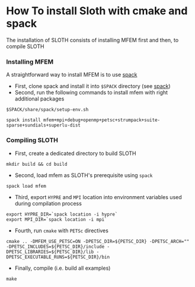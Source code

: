 # How To install Sloth with cmake and spack

The installation of SLOTH consists of installing MFEM first and then, to compile SLOTH 

### Installing MFEM

A straightforward way to install MFEM is to use [spack](https://spack.readthedocs.io/en/latest/getting_started.html)

- First, clone spack and install it into `$SPACK` directory (see [spack](https://spack.readthedocs.io/en/latest/getting_started.html))
- Second, run the following commands to install mfem with right additional packages

```shell
$SPACK/share/spack/setup-env.sh

spack install mfem+mpi+debug+openmp+petsc+strumpack+suite-sparse+sundials+superlu-dist
```

### Compiling SLOTH

- First, create a dedicated directory to build SLOTH
```shell
mkdir build && cd build
```

- Second, load mfem as SLOTH's prerequisite using `spack`
```shell
spack load mfem
```

- Third, export `HYPRE` and `MPI`  location into environment variables used during compilation process

```shell
export HYPRE_DIR=`spack location -i hypre`
export MPI_DIR=`spack location -i mpi`
```

- Fourth, run `cmake` with `PETSc` directives

```shell
cmake .. -DMFEM_USE_PETSC=ON -DPETSC_DIR=${PETSC_DIR} -DPETSC_ARCH="" -DPETSC_INCLUDES=${PETSC_DIR}/include -DPETSC_LIBRARIES=${PETSC_DIR}/lib -DPETSC_EXECUTABLE_RUNS=${PETSC_DIR}/bin
```
- Finally, compile (i.e. build all examples)

```shell
make